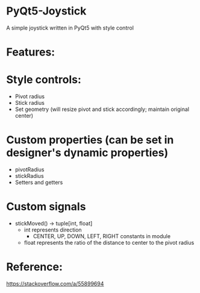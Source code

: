 # PyQt5-Joystick
A simple joystick written in PyQt5 with style control

# Features:
# Style controls:
- Pivot radius
- Stick radius
- Set geometry (will resize pivot and stick accordingly; maintain original center)
# Custom properties (can be set in designer's dynamic properties)
- pivotRadius
- stickRadius
- Setters and getters
# Custom signals
- stickMoved() -> tuple[int, float]
  - int represents direction
    - CENTER, UP, DOWN, LEFT, RIGHT constants in module
  - float represents the ratio of the distance to center to the pivot radius

# Reference:
https://stackoverflow.com/a/55899694
